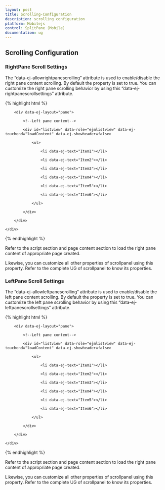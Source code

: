 ```yaml
---
layout: post
title: Scrolling-Configuration
description: scrolling configuration
platform: Mobilejs
control: SplitPane (Mobile)
documentation: ug
---
```


## Scrolling Configuration

### RightPane Scroll Settings

The “data-ej-allowrightpanescrolling” attribute is used to enable/disable the right pane content scrolling. By default the property is set to true. You can customize the right pane scrolling behavior by using this “data-ej-rightpanescrollsettings” attribute. 

{% highlight html %}

<div id="splitpane" data-role="ejmsplitpane" data-ej-rightpanescrollsettings-targetwidth="200">

        <div data-ej-layout="pane">

            <!--Left pane content-->

            <div id="listview" data-role="ejmlistview" data-ej-touchend="loadContent" data-ej-showheader=false>

                <ul>

                    <li data-ej-text="Item1"></li>

                    <li data-ej-text="Item2"></li>

                    <li data-ej-text="Item3"></li>

                    <li data-ej-text="Item4"></li>

                    <li data-ej-text="Item5"></li>

                    <li data-ej-text="Item6"></li>

                </ul>

            </div>

        </div>

    </div>



{% endhighlight %}



Refer to the script section and page content section to load the right pane content of appropriate page created.

Likewise, you can customize all other properties of scrollpanel using this property. Refer to the complete UG of scrollpanel to know its properties.



### LeftPane Scroll Settings

The “data-ej-allowleftpanescrolling” attribute is used to enable/disable the left pane content scrolling. By default the property is set to true. You can customize the left pane scrolling behavior by using this “data-ej-leftpanescrollsettings” attribute. 

{% highlight html %}

<div id="splitpane" data-role="ejmsplitpane"data-ej-leftpanescrollsettings-targetwidth=320>

        <div data-ej-layout="pane">

            <!--Left pane content-->

            <div id="listview" data-role="ejmlistview" data-ej-touchend="loadContent" data-ej-showheader=false>

                <ul>

                    <li data-ej-text="Item1"></li>

                    <li data-ej-text="Item2"></li>

                    <li data-ej-text="Item3"></li>

                    <li data-ej-text="Item4"></li>

                    <li data-ej-text="Item5"></li>

                    <li data-ej-text="Item6"></li> 

                </ul>

            </div>

        </div>

    </div>



{% endhighlight %}



Refer to the script section and page content section to load the right pane content of appropriate page created. 

Likewise, you can customize all other properties of scrollpanel using this property. Refer to the complete UG of scrollpanel to know its properties.





